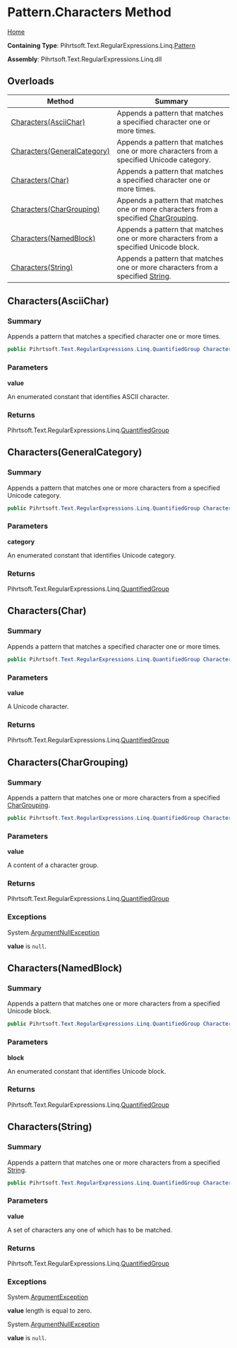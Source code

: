# Pattern\.Characters Method

[Home](../../../../../../README.md)

**Containing Type**: Pihrtsoft\.Text\.RegularExpressions\.Linq\.[Pattern](../README.md)

**Assembly**: Pihrtsoft\.Text\.RegularExpressions\.Linq\.dll

## Overloads

| Method | Summary |
| ------ | ------- |
| [Characters(AsciiChar)](#Pihrtsoft_Text_RegularExpressions_Linq_Pattern_Characters_Pihrtsoft_Text_RegularExpressions_Linq_AsciiChar_) | Appends a pattern that matches a specified character one or more times\. |
| [Characters(GeneralCategory)](#Pihrtsoft_Text_RegularExpressions_Linq_Pattern_Characters_Pihrtsoft_Text_RegularExpressions_Linq_GeneralCategory_) | Appends a pattern that matches one or more characters from a specified Unicode category\. |
| [Characters(Char)](#Pihrtsoft_Text_RegularExpressions_Linq_Pattern_Characters_System_Char_) | Appends a pattern that matches a specified character one or more times\. |
| [Characters(CharGrouping)](#Pihrtsoft_Text_RegularExpressions_Linq_Pattern_Characters_Pihrtsoft_Text_RegularExpressions_Linq_CharGrouping_) | Appends a pattern that matches one or more characters from a specified [CharGrouping](../../CharGrouping/README.md)\. |
| [Characters(NamedBlock)](#Pihrtsoft_Text_RegularExpressions_Linq_Pattern_Characters_Pihrtsoft_Text_RegularExpressions_Linq_NamedBlock_) | Appends a pattern that matches one or more characters from a specified Unicode block\. |
| [Characters(String)](#Pihrtsoft_Text_RegularExpressions_Linq_Pattern_Characters_System_String_) | Appends a pattern that matches one or more characters from a specified [String](https://docs.microsoft.com/en-us/dotnet/api/system.string)\. |

## Characters\(AsciiChar\) <a name="Pihrtsoft_Text_RegularExpressions_Linq_Pattern_Characters_Pihrtsoft_Text_RegularExpressions_Linq_AsciiChar_"></a>

### Summary

Appends a pattern that matches a specified character one or more times\.

```csharp
public Pihrtsoft.Text.RegularExpressions.Linq.QuantifiedGroup Characters(Pihrtsoft.Text.RegularExpressions.Linq.AsciiChar value)
```

### Parameters

**value**

An enumerated constant that identifies ASCII character\.

### Returns

Pihrtsoft\.Text\.RegularExpressions\.Linq\.[QuantifiedGroup](../../QuantifiedGroup/README.md)

## Characters\(GeneralCategory\) <a name="Pihrtsoft_Text_RegularExpressions_Linq_Pattern_Characters_Pihrtsoft_Text_RegularExpressions_Linq_GeneralCategory_"></a>

### Summary

Appends a pattern that matches one or more characters from a specified Unicode category\.

```csharp
public Pihrtsoft.Text.RegularExpressions.Linq.QuantifiedGroup Characters(Pihrtsoft.Text.RegularExpressions.Linq.GeneralCategory category)
```

### Parameters

**category**

An enumerated constant that identifies Unicode category\.

### Returns

Pihrtsoft\.Text\.RegularExpressions\.Linq\.[QuantifiedGroup](../../QuantifiedGroup/README.md)

## Characters\(Char\) <a name="Pihrtsoft_Text_RegularExpressions_Linq_Pattern_Characters_System_Char_"></a>

### Summary

Appends a pattern that matches a specified character one or more times\.

```csharp
public Pihrtsoft.Text.RegularExpressions.Linq.QuantifiedGroup Characters(char value)
```

### Parameters

**value**

A Unicode character\.

### Returns

Pihrtsoft\.Text\.RegularExpressions\.Linq\.[QuantifiedGroup](../../QuantifiedGroup/README.md)

## Characters\(CharGrouping\) <a name="Pihrtsoft_Text_RegularExpressions_Linq_Pattern_Characters_Pihrtsoft_Text_RegularExpressions_Linq_CharGrouping_"></a>

### Summary

Appends a pattern that matches one or more characters from a specified [CharGrouping](../../CharGrouping/README.md)\.

```csharp
public Pihrtsoft.Text.RegularExpressions.Linq.QuantifiedGroup Characters(Pihrtsoft.Text.RegularExpressions.Linq.CharGrouping value)
```

### Parameters

**value**

A content of a character group\.

### Returns

Pihrtsoft\.Text\.RegularExpressions\.Linq\.[QuantifiedGroup](../../QuantifiedGroup/README.md)

### Exceptions

System\.[ArgumentNullException](https://docs.microsoft.com/en-us/dotnet/api/system.argumentnullexception)

**value** is `null`\.

## Characters\(NamedBlock\) <a name="Pihrtsoft_Text_RegularExpressions_Linq_Pattern_Characters_Pihrtsoft_Text_RegularExpressions_Linq_NamedBlock_"></a>

### Summary

Appends a pattern that matches one or more characters from a specified Unicode block\.

```csharp
public Pihrtsoft.Text.RegularExpressions.Linq.QuantifiedGroup Characters(Pihrtsoft.Text.RegularExpressions.Linq.NamedBlock block)
```

### Parameters

**block**

An enumerated constant that identifies Unicode block\.

### Returns

Pihrtsoft\.Text\.RegularExpressions\.Linq\.[QuantifiedGroup](../../QuantifiedGroup/README.md)

## Characters\(String\) <a name="Pihrtsoft_Text_RegularExpressions_Linq_Pattern_Characters_System_String_"></a>

### Summary

Appends a pattern that matches one or more characters from a specified [String](https://docs.microsoft.com/en-us/dotnet/api/system.string)\.

```csharp
public Pihrtsoft.Text.RegularExpressions.Linq.QuantifiedGroup Characters(string value)
```

### Parameters

**value**

A set of characters any one of which has to be matched\.

### Returns

Pihrtsoft\.Text\.RegularExpressions\.Linq\.[QuantifiedGroup](../../QuantifiedGroup/README.md)

### Exceptions

System\.[ArgumentException](https://docs.microsoft.com/en-us/dotnet/api/system.argumentexception)

**value** length is equal to zero\.

System\.[ArgumentNullException](https://docs.microsoft.com/en-us/dotnet/api/system.argumentnullexception)

**value** is `null`\.

